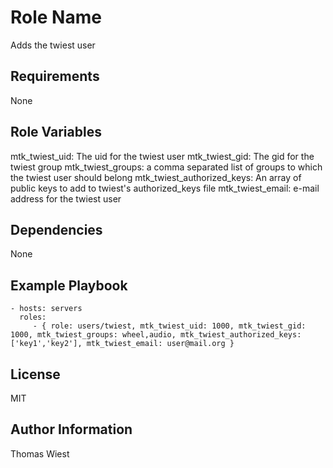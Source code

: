 Role Name
========

Adds the twiest user

Requirements
------------

None

Role Variables
--------------

mtk_twiest_uid: The uid for the twiest user
mtk_twiest_gid: The gid for the twiest group
mtk_twiest_groups: a comma separated list of groups to which the twiest user should belong
mtk_twiest_authorized_keys: An array of public keys to add to twiest's authorized_keys file
mtk_twiest_email: e-mail address for the twiest user


Dependencies
------------

None

Example Playbook
-------------------------

    - hosts: servers
      roles:
         - { role: users/twiest, mtk_twiest_uid: 1000, mtk_twiest_gid: 1000, mtk_twiest_groups: wheel,audio, mtk_twiest_authorized_keys: ['key1','key2'], mtk_twiest_email: user@mail.org }

License
-------

MIT

Author Information
------------------

Thomas Wiest
